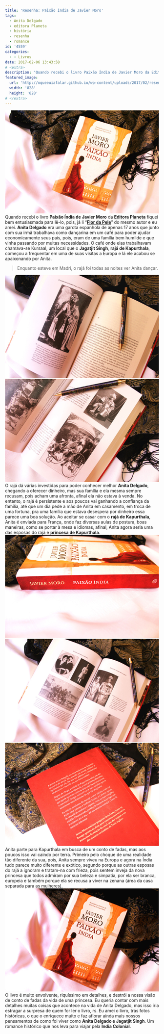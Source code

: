 ```yaml
---
title: 'Resenha: Paixão Índia de Javier Moro'
tags:
  - Anita Delgado
  - editora Planeta
  - história
  - resenha
  - romance
id: '4559'
categories:
  - - Livros
date: 2017-02-06 13:43:58
# <extra>
description: 'Quando recebi o livro Paixão Índia de Javier Moro da Editora Planeta fiquei bem entusiasmada para lê-lo, pois, já li “Flor da Pele” do mesmo autor e eu amei. Anita Delgado era uma garota espanhola de apenas 17 anos que junto com sua irmã trabalhava como dançarina em um café para poder ajudar economicamente seus pais, pois, eram de uma família bem humilde e que vinha passando por muitas necessidades. O café onde elas trabalhavam chamava-se Kursaal, um local que o Jagatjit Singh, rajá de Kapurthala, começou a frequentar em uma de suas visitas a Europa e lá ele acabou se apaixonando por Anita. Enquanto esteve em Madri, o rajá foi todas as noites ver Anita dançar. O rajá dá várias investidas para poder conhecer melhor Anita Delgado, chegando a oferecer dinheiro, mas sua família e ela mesma sempre recusam, &hellip;'
featured_image: 
  url: 'http://oqueeuiafalar.github.io/wp-content/uploads/2017/02/resenha-livro-paixão-índia-de-javier-moro.jpg'
  width: '828'
  height: '828'
# </extra>
---
```


![livro - paixão índia de javier moro - resumo](/wp-content/uploads/2017/02/resenha-livro-paixão-índia-de-javier-moro.jpg) Quando recebi o livro **Paixão Índia de Javier Moro** da [**Editora Planeta**](http://www.planetadelivros.com.br/) fiquei bem entusiasmada para lê-lo, pois, já li “[**Flor da Pele**](http://natalia.blog.br/livro-flor-da-pele-de-javier-moro/)” do mesmo autor e eu amei. **Anita Delgado** era uma garota espanhola de apenas 17 anos que junto com sua irmã trabalhava como dançarina em um café para poder ajudar economicamente seus pais, pois, eram de uma família bem humilde e que vinha passando por muitas necessidades. O café onde elas trabalhavam chamava-se Kursaal, um local que o **Jagatjit Singh**, **rajá de Kapurthala**, começou a frequentar em uma de suas visitas a Europa e lá ele acabou se apaixonando por Anita.

> Enquanto esteve em Madri, o rajá foi todas as noites ver Anita dançar.

![páginas do livro Paixão índia de Javier Moro](/wp-content/uploads/2017/02/livro-paixão-índia-resumo.jpg) ![foto do rajá de Kapurthala](/wp-content/uploads/2017/02/páginas-do-livro-paixão-índia-de-javier-moro.jpg) O rajá dá várias investidas para poder conhecer melhor **Anita Delgado**, chegando a oferecer dinheiro, mas sua família e ela mesma sempre recusam, pois acham uma afronta, afinal ela não estava à venda. No entanto, o rajá é persistente e aos poucos vai ganhando a confiança da família, até que um dia pede a mão de Anita em casamento, em troca de uma fortuna, pra uma família que estava desespera por dinheiro essa parece uma boa solução. Ao aceitar se casar com o **rajá de Kapurthala**, Anita é enviada para França, onde faz diversas aulas de postura, boas maneiras, como se portar à mesa e idiomas, afinal, Anita agora seria uma das esposas do rajá e **princesa de Kapurthala**. ![resumo do livro Paixão Índia de Javier Moro](/wp-content/uploads/2017/02/lombada-livro-paixão-índia-javier-moro.jpg) ![Fotos de Jagatjit Singh e Anita Delgado](/wp-content/uploads/2017/02/fotos-de-anita-delgado.jpg) ![resenha do livro Paixão Índia de Javier Moro](/wp-content/uploads/2017/02/contra-capa-do-livro-paixão-índia.jpg) Anita parte para Kapurthala em busca de um conto de fadas, mas aos poucos isso vai caindo por terra. Primeiro pelo choque de uma realidade tão diferente da sua, pois, Anita sempre viveu na Europa e agora na Índia tudo parece muito diferente e exótico, segundo porque as outras esposas do rajá a ignoram e tratam-na com frieza, pois sentem inveja da nova princesa que todos admiram por sua beleza e simpatia, por ela ser branca, europeia e também porque ela se recusa a viver na zenana (área da casa separada para as mulheres). ![resumo do livro - paixão índia](/wp-content/uploads/2017/02/capa-do-livro-paixão-índia-de-javier-moro.jpg) O livro é muito envolvente, riquíssimo em detalhes, e destrói a nossa visão de conto de fadas da vida de uma princesa. Eu queria contar com mais detalhes muitas coisas que acontece na vida de Anita Delgado, mas isso iria estragar a surpresa de quem for ler o livro, rs. Eu amei o livro, trás fotos históricas, o que o enriquece muito e faz aflorar ainda mais nossos pensamentos de como foi viver como **Anita Delgado e Jagatjit Singh**. Um romance histórico que nos leva para viajar pela **Índia Colonial**.
